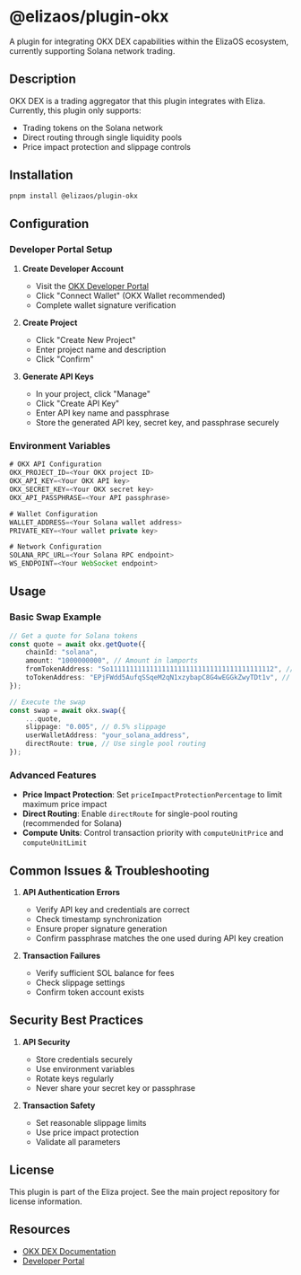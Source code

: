 # @elizaos/plugin-okx

A plugin for integrating OKX DEX capabilities within the ElizaOS ecosystem, currently supporting Solana network trading.

## Description

OKX DEX is a trading aggregator that this plugin integrates with Eliza. Currently, this plugin only supports:

-   Trading tokens on the Solana network
-   Direct routing through single liquidity pools
-   Price impact protection and slippage controls

## Installation

```bash
pnpm install @elizaos/plugin-okx
```

## Configuration

### Developer Portal Setup

1. **Create Developer Account**

    - Visit the [OKX Developer Portal](https://www.okx.com/developers)
    - Click "Connect Wallet" (OKX Wallet recommended)
    - Complete wallet signature verification

2. **Create Project**

    - Click "Create New Project"
    - Enter project name and description
    - Click "Confirm"

3. **Generate API Keys**
    - In your project, click "Manage"
    - Click "Create API Key"
    - Enter API key name and passphrase
    - Store the generated API key, secret key, and passphrase securely

### Environment Variables

```typescript
# OKX API Configuration
OKX_PROJECT_ID=<Your OKX project ID>
OKX_API_KEY=<Your OKX API key>
OKX_SECRET_KEY=<Your OKX secret key>
OKX_API_PASSPHRASE=<Your API passphrase>

# Wallet Configuration
WALLET_ADDRESS=<Your Solana wallet address>
PRIVATE_KEY=<Your wallet private key>

# Network Configuration
SOLANA_RPC_URL=<Your Solana RPC endpoint>
WS_ENDPOINT=<Your WebSocket endpoint>
```

## Usage

### Basic Swap Example

```typescript
// Get a quote for Solana tokens
const quote = await okx.getQuote({
    chainId: "solana",
    amount: "1000000000", // Amount in lamports
    fromTokenAddress: "So11111111111111111111111111111111111111112", // SOL
    toTokenAddress: "EPjFWdd5AufqSSqeM2qN1xzybapC8G4wEGGkZwyTDt1v", // USDC
});

// Execute the swap
const swap = await okx.swap({
    ...quote,
    slippage: "0.005", // 0.5% slippage
    userWalletAddress: "your_solana_address",
    directRoute: true, // Use single pool routing
});
```

### Advanced Features

-   **Price Impact Protection**: Set `priceImpactProtectionPercentage` to limit maximum price impact
-   **Direct Routing**: Enable `directRoute` for single-pool routing (recommended for Solana)
-   **Compute Units**: Control transaction priority with `computeUnitPrice` and `computeUnitLimit`

## Common Issues & Troubleshooting

1. **API Authentication Errors**

    - Verify API key and credentials are correct
    - Check timestamp synchronization
    - Ensure proper signature generation
    - Confirm passphrase matches the one used during API key creation

2. **Transaction Failures**

    - Verify sufficient SOL balance for fees
    - Check slippage settings
    - Confirm token account exists

## Security Best Practices

1. **API Security**

    - Store credentials securely
    - Use environment variables
    - Rotate keys regularly
    - Never share your secret key or passphrase

2. **Transaction Safety**
    - Set reasonable slippage limits
    - Use price impact protection
    - Validate all parameters

## License

This plugin is part of the Eliza project. See the main project repository for license information.

## Resources

-   [OKX DEX Documentation](https://www.okx.com/web3/build/docs/waas/dex-introduction)
-   [Developer Portal](https://www.okx.com/developers)
